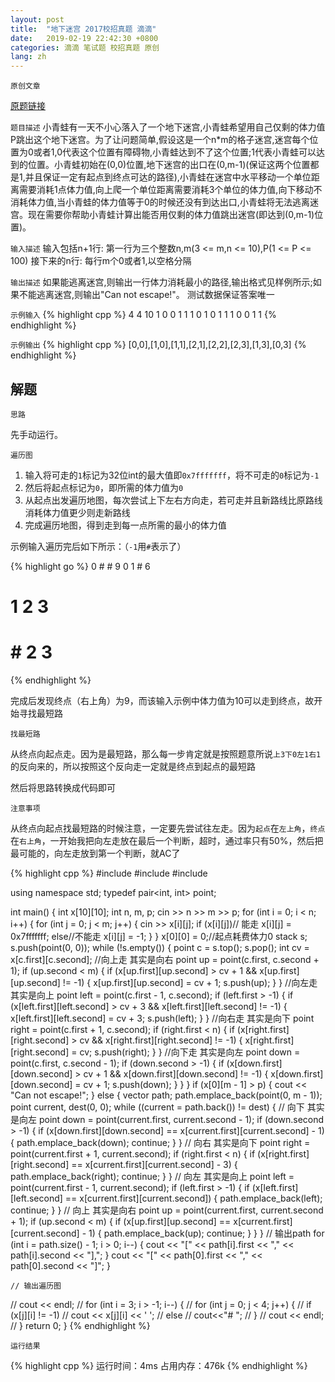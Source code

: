 ```yaml
---
layout: post
title:  "地下迷宫 2017校招真题 滴滴"
date:   2019-02-19 22:42:30 +0800
categories: 滴滴 笔试题 校招真题 原创
lang: zh
---
```


<!--引用数学表达式js脚本-->
<script type="text/javascript" src="https://cdn.mathjax.org/mathjax/latest/MathJax.js?config=TeX-MML-AM_CHTML"></script>

`原创文章`

[原题链接](https://www.nowcoder.com/practice/571cfbe764824f03b5c0bfd2eb0a8ddf)

`题目描述`
小青蛙有一天不小心落入了一个地下迷宫,小青蛙希望用自己仅剩的体力值P跳出这个地下迷宫。为了让问题简单,假设这是一个n*m的格子迷宫,迷宫每个位置为0或者1,0代表这个位置有障碍物,小青蛙达到不了这个位置;1代表小青蛙可以达到的位置。小青蛙初始在(0,0)位置,地下迷宫的出口在(0,m-1)(保证这两个位置都是1,并且保证一定有起点到终点可达的路径),小青蛙在迷宫中水平移动一个单位距离需要消耗1点体力值,向上爬一个单位距离需要消耗3个单位的体力值,向下移动不消耗体力值,当小青蛙的体力值等于0的时候还没有到达出口,小青蛙将无法逃离迷宫。现在需要你帮助小青蛙计算出能否用仅剩的体力值跳出迷宫(即达到(0,m-1)位置)。

`输入描述`
输入包括n+1行:
 第一行为三个整数n,m(3 <= m,n <= 10),P(1 <= P <= 100)
 接下来的n行:
 每行m个0或者1,以空格分隔

`输出描述`
如果能逃离迷宫,则输出一行体力消耗最小的路径,输出格式见样例所示;如果不能逃离迷宫,则输出"Can not escape!"。 测试数据保证答案唯一

`示例输入`
{% highlight cpp %}
4 4 10
1 0 0 1
1 1 0 1
0 1 1 1
0 0 1 1
{% endhighlight %}

`示例输出`
{% highlight cpp %}
[0,0],[1,0],[1,1],[2,1],[2,2],[2,3],[1,3],[0,3]
{% endhighlight %}

解题
--

`思路`

先手动运行。

`遍历图`

1. 输入将可走的`1`标记为32位int的最大值即`0x7fffffff`，将不可走的`0`标记为`-1`
2. 然后将起点标记为`0`，即所需的体力值为`0`
3. 从起点出发遍历地图，每次尝试上下左右方向走，若可走并且新路线比原路线消耗体力值更少则走新路线
4. 完成遍历地图，得到走到每一点所需的最小的体力值

示例输入遍历完后如下所示：（`-1`用`#`表示了）

{% highlight go %}
0 # # 9
0 1 # 6
# 1 2 3
# # 2 3
{% endhighlight %}

完成后发现终点（右上角）为9，而该输入示例中体力值为10可以走到终点，故开始寻找最短路

`找最短路`

从终点向起点走。因为是最短路，那么每一步肯定就是按照题意所说`上3下0左1右1`的反向来的，所以按照这个反向走一定就是终点到起点的最短路

然后将思路转换成代码即可

`注意事项`

从终点向起点找最短路的时候注意，一定要先尝试往左走。因为`起点`在`左上角`，`终点`在`右上角`，一开始我把向左走放在最后一个判断，超时，通过率只有50%，然后把最可能的，向左走放到第一个判断，就AC了

{% highlight cpp %}
#include <iostream>
#include <stack>
#include <vector>

using namespace std;
typedef pair<int, int> point;

int main() {
    int x[10][10];
    int n, m, p;
    cin >> n >> m >> p;
    for (int i = 0; i < n; i++) {
        for (int j = 0; j < m; j++) {
            cin >> x[i][j];
            if (x[i][j])// 能走
                x[i][j] = 0x7fffffff;
            else//不能走
                x[i][j] = -1;
        }
    }
    x[0][0] = 0;//起点耗费体力0
    stack<point> s;
    s.push(point(0, 0));
    while (!s.empty()) {
        point c = s.top();
        s.pop();
        int cv = x[c.first][c.second];
        //向上走 其实是向右
        point up = point(c.first, c.second + 1);
        if (up.second < m) {
            if (x[up.first][up.second] > cv + 1 &&
                x[up.first][up.second] != -1) {
                x[up.first][up.second] = cv + 1;
                s.push(up);
            }
        }
        //向左走 其实是向上
        point left = point(c.first - 1, c.second);
        if (left.first > -1) {
            if (x[left.first][left.second] > cv + 3 &&
                x[left.first][left.second] != -1) {
                x[left.first][left.second] = cv + 3;
                s.push(left);
            }
        }
        //向右走 其实是向下
        point right = point(c.first + 1, c.second);
        if (right.first < n) {
            if (x[right.first][right.second] > cv &&
                x[right.first][right.second] != -1) {
                x[right.first][right.second] = cv;
                s.push(right);
            }
        }
        //向下走 其实是向左
        point down = point(c.first, c.second - 1);
        if (down.second > -1) {
            if (x[down.first][down.second] > cv + 1 &&
                x[down.first][down.second] != -1) {
                x[down.first][down.second] = cv + 1;
                s.push(down);
            }
        }
    }
    if (x[0][m - 1] > p) {
        cout << "Can not escape!";
    } else {
        vector<point> path;
        path.emplace_back(point(0, m - 1));
        point current, dest(0, 0);
        while ((current = path.back()) != dest) {
            // 向下 其实是向左
            point down = point(current.first, current.second - 1);
            if (down.second > -1) {
                if (x[down.first][down.second] ==
                    x[current.first][current.second] - 1) {
                    path.emplace_back(down);
                    continue;
                }
            }
            // 向右 其实是向下
            point right = point(current.first + 1, current.second);
            if (right.first < n) {
                if (x[right.first][right.second] ==
                    x[current.first][current.second] - 3) {
                    path.emplace_back(right);
                    continue;
                }
            }
            // 向左 其实是向上
            point left = point(current.first - 1, current.second);
            if (left.first > -1) {
                if (x[left.first][left.second] ==
                    x[current.first][current.second]) {
                    path.emplace_back(left);
                    continue;
                }
            }
            // 向上 其实是向右
            point up = point(current.first, current.second + 1);
            if (up.second < m) {
                if (x[up.first][up.second] ==
                    x[current.first][current.second] - 1) {
                    path.emplace_back(up);
                    continue;
                }
            }
        }
        // 输出path
        for (int i = path.size() - 1; i > 0; i--) {
            cout << "[" << path[i].first << "," << path[i].second << "],";
        }
        cout << "[" << path[0].first << "," << path[0].second << "]";
    }

    // 输出遍历图
//    cout << endl;
//    for (int i = 3; i > -1; i--) {
//        for (int j = 0; j < 4; j++) {
//            if (x[j][i] != -1)
//                cout << x[j][i] << ' ';
//            else
//                cout<<"# ";
//        }
//        cout << endl;
//    }
    return 0;
}
{% endhighlight %}

`运行结果`

{% highlight cpp %}
运行时间：4ms
占用内存：476k
{% endhighlight %}


